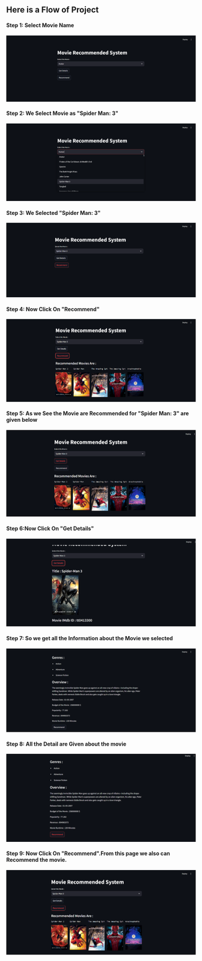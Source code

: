 <h2>Here is a Flow of Project</h2>

<h4>Step 1: Select Movie Name</h4>
<img src = "https://github.com/Hetvii11/Movie-Recommendation-System/blob/main/Movie%20Recommendation%20System/1.png">
<h4>Step 2: We Select Movie as "Spider Man: 3"</h4>
<img src = "https://github.com/Hetvii11/Movie-Recommendation-System/blob/main/Movie%20Recommendation%20System/2.png">
<h4>Step 3: We Selected "Spider Man: 3"</h4>
<img src = "https://github.com/Hetvii11/Movie-Recommendation-System/blob/main/Movie%20Recommendation%20System/3.png">
<h4>Step 4: Now Click On "Recommend"</h4>
<img src = "https://github.com/Hetvii11/Movie-Recommendation-System/blob/main/Movie%20Recommendation%20System/4.png">
<h4>Step 5: As we See the Movie are Recommended for "Spider Man: 3" are given below</h4>
<img src = "https://github.com/Hetvii11/Movie-Recommendation-System/blob/main/Movie%20Recommendation%20System/5.png">
<h4>Step 6:Now Click On "Get Details"</h4>
<img src = "https://github.com/Hetvii11/Movie-Recommendation-System/blob/main/Movie%20Recommendation%20System/6.png">
<h4>Step 7: So we get all the Information about the Movie we selected</h4>
<img src = "https://github.com/Hetvii11/Movie-Recommendation-System/blob/main/Movie%20Recommendation%20System/7.png">
<h4>Step 8: All the Detail are Given about the movie</h4>
<img src = "https://github.com/Hetvii11/Movie-Recommendation-System/blob/main/Movie%20Recommendation%20System/8.png">
<h4>Step 9: Now Click On "Recommend".From this page we also can Recommend the movie.</h4>
<img src = "https://github.com/Hetvii11/Movie-Recommendation-System/blob/main/Movie%20Recommendation%20System/9.png">
